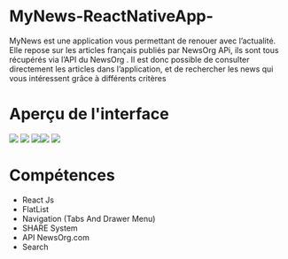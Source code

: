 # MyNews-ReactNativeApp-

MyNews est une application vous permettant de renouer avec l’actualité. Elle repose sur les articles français publiés par NewsOrg APi, ils sont tous récupérés via l’API du NewsOrg . Il est donc possible de consulter directement les articles dans l’application, et de rechercher les news qui vous intéressent grâce à différents critères

# Aperçu de l'interface

![](https://i.postimg.cc/3NJ1dXDn/home.png) ![](https://i.postimg.cc/L6tMMR3D/menu.png) 
![](https://i.postimg.cc/fTQRXMWn/detail.png)![](https://i.postimg.cc/g2Hv6Mvd/search.png) 
![](https://i.postimg.cc/yYSSC7nk/share.png) 



# Compétences

<ul>
<li>React Js</li>
<li>FlatList</li>
<li>Navigation (Tabs And Drawer Menu)</li>
<li>SHARE System </li>
<li>API NewsOrg.com</li>
<li>Search</li>
</ul>
